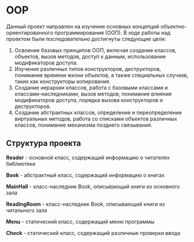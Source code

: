 # OOP

Данный проект направлен на изучение основных концепций объектно-ориентированного программирования (ООП). В ходе работы над проектом были последовательно достигнуты следующие цели:

1. Освоение базовых принципов ООП, включая создание классов, объектов, вызов методов, доступ к данным, использование модификаторов доступа.
2. Изучение различных типов конструкторов, деструкторов, понимание времени жизни объектов, а также специальных случаев, таких как конструкторы копирования.
3. Создание иерархии классов, работа с базовыми классами и классами-наследниками, вызов методов, понимание влияния модификаторов доступа, порядка вызова конструкторов и деструкторов.
4. Создание абстрактных классов, определение и переопределение виртуальных методов, работа со списками объектов различных классов, понимание механизма позднего связывания.

## Структура проекта

**Reader** - основной класс, содержащий информацию о читателях библиотеки

**Book** - абстрактный класс, содержащий информацию о книгах

**MainHall** - класс-наследник Book, описывающий книги из основного зала

**ReadingRoom** - класс-наследник Book, описывающий книги из читального зала

**Menu** - статический класс, содержащий меню программы

**Check** - статический класс, содержащий различные проверки ввода
